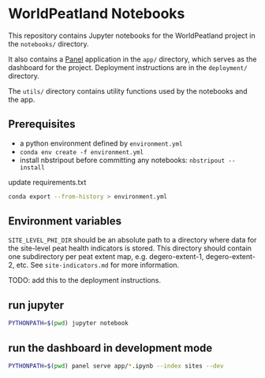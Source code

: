 # WorldPeatland Notebooks

This repository contains Jupyter notebooks for the WorldPeatland project in the `notebooks/` directory.

It also contains a [Panel](https://panel.holoviz.org/) application in the `app/` directory,
which serves as the dashboard for the project.
Deployment instructions are in the `deployment/` directory.

The `utils/` directory contains utility functions used by the notebooks and the app.

## Prerequisites

- a python environment defined by `environment.yml`
- `conda env create -f environment.yml`
- install nbstripout before committing any notebooks: `nbstripout --install`

update requirements.txt

```bash
conda export --from-history > environment.yml
```

## Environment variables

`SITE_LEVEL_PHI_DIR` should be an absolute path to a directory where data for the site-level peat health indicators is stored.
This directory should contain one subdirectory per peat extent map, e.g. degero-extent-1, degero-extent-2, etc.
See `site-indicators.md` for more information.

TODO: add this to the deployment instructions.

## run jupyter

```bash
PYTHONPATH=$(pwd) jupyter notebook
```

## run the dashboard in development mode

```bash
PYTHONPATH=$(pwd) panel serve app/*.ipynb --index sites --dev
```
